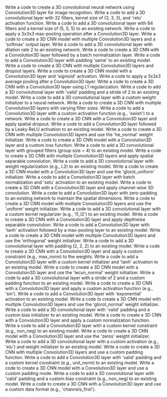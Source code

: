 Write a code to create a 3D convolutional neural network using Convolution3D layer for image recognition.
Write a code to add a 3D convolutional layer with 32 filters, kernel size of (3, 3, 3), and 'relu' activation function.
Write a code to add a 3D convolutional layer with 64 filters and a kernel size of (5, 5, 5) to an existing network.
Write a code to apply a 3x3x3 max-pooling operation after a Convolution3D layer.
Write a code to create a 3D CNN model with multiple Convolution3D layers and a 'softmax' output layer.
Write a code to add a 3D convolutional layer with dilation rate 2 to an existing network.
Write a code to create a 3D CNN with a Convolution3D layer followed by a batch normalization layer.
Write a code to add a Convolution3D layer with padding 'same' to an existing model.
Write a code to create a 3D CNN with multiple Convolution3D layers and dropout layers.
Write a code to create a 3D CNN model with a Convolution3D layer and 'sigmoid' activation.
Write a code to apply a 3x3x3 average pooling after a Convolution3D layer.
Write a code to create a 3D CNN with a Convolution3D layer using L1 regularization.
Write a code to add a 3D convolutional layer with 'valid' padding and a stride of 2 to an existing model.
Write a code to add a 3D convolutional layer with a custom weight initializer to a neural network.
Write a code to create a 3D CNN with multiple Convolution3D layers with varying filter sizes.
Write a code to add a Convolution3D layer with a custom activation function (e.g., 'swish') to a network.
Write a code to create a 3D CNN with a Convolution3D layer and apply spatial dropout.
Write a code to add a Convolution3D layer followed by a Leaky ReLU activation to an existing model.
Write a code to create a 3D CNN with multiple Convolution3D layers and use the 'he_normal' weight initializer.
Write a code to create a 3D CNN model with a Convolution3D layer and a custom loss function.
Write a code to add a 3D convolutional layer with grouped filters (group size = 4) to an existing model.
Write a code to create a 3D CNN with multiple Convolution3D layers and apply spatial separable convolution.
Write a code to add a 3D convolutional layer with weight regularization (e.g., L2) to an existing model.
Write a code to create a 3D CNN model with a Convolution3D layer and use the 'glorot_uniform' initializer.
Write a code to add a Convolution3D layer with batch normalization and 'selu' activation to an existing model.
Write a code to create a 3D CNN with a Convolution3D layer and apply channel-wise 3D convolution.
Write a code to add a Convolution3D layer with zero-padding to an existing network to maintain the spatial dimensions.
Write a code to create a 3D CNN model with multiple Convolution3D layers and use the 'uniform' weight initializer.
Write a code to add a 3D convolutional layer with a custom kernel regularizer (e.g., 'l1_l2') to an existing model.
Write a code to create a 3D CNN with a Convolution3D layer and apply depthwise separable convolution.
Write a code to add a Convolution3D layer with 'tanh' activation followed by a max-pooling layer to an existing model.
Write a code to create a 3D CNN model with multiple Convolution3D layers and use the 'orthogonal' weight initializer.
Write a code to add a 3D convolutional layer with padding (2, 2, 2) to an existing model.
Write a code to create a 3D CNN with a Convolution3D layer and apply a custom constraint (e.g., max_norm) to the weights.
Write a code to add a Convolution3D layer with a custom kernel initializer and 'tanh' activation to an existing model.
Write a code to create a 3D CNN model with a Convolution3D layer and use the 'lecun_normal' weight initializer.
Write a code to add a 3D convolutional layer with a stride of 2 and a custom padding function to an existing model.
Write a code to create a 3D CNN with a Convolution3D layer and apply a custom activation function (e.g., 'sin').
Write a code to add a Convolution3D layer with 'exponential' activation to an existing model.
Write a code to create a 3D CNN model with multiple Convolution3D layers and use the 'glorot_normal' weight initializer.
Write a code to add a 3D convolutional layer with 'valid' padding and a custom bias initializer to an existing model.
Write a code to create a 3D CNN with a Convolution3D layer and apply a custom normalization function.
Write a code to add a Convolution3D layer with a custom kernel constraint (e.g., non_neg) to an existing model.
Write a code to create a 3D CNN model with a Convolution3D layer and use the 'zeros' weight initializer.
Write a code to add a 3D convolutional layer with a custom activation (e.g., 'elu') and weight initializer to an existing model.
Write a code to create a 3D CNN with multiple Convolution3D layers and use a custom padding function.
Write a code to add a Convolution3D layer with 'valid' padding and a custom kernel constraint (e.g., unit_norm) to an existing model.
Write a code to create a 3D CNN model with a Convolution3D layer and use a custom padding mode.
Write a code to add a 3D convolutional layer with 'valid' padding and a custom bias constraint (e.g., non_neg) to an existing model.
Write a code to create a 3D CNN with a Convolution3D layer and use a custom data format (e.g., 'channels_first').